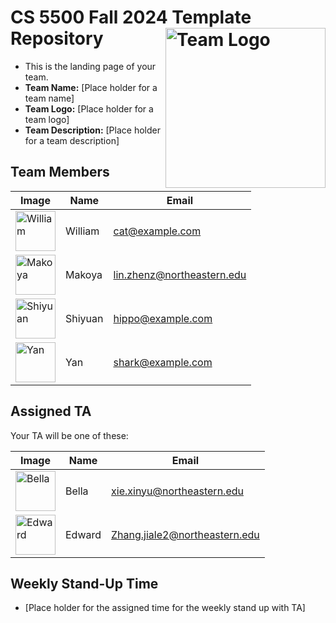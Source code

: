 # CS 5500 Fall 2024 Template Repository <img src="Resources/teamlogo.png" alt="Team Logo" height="256" width="256" align="right">


- This is the landing page of your team.
- **Team Name:** [Place holder for a team name]
- **Team Logo:** [Place holder for a team logo]
- **Team Description:** [Place holder for a team description]


## Team Members
| Image | Name | Email |
|-------|------|-------|
| <img src="Resources/cat.png" alt="William" height="64" width="64"> | William | cat@example.com |
| <img src="Resources/dog.png" alt="Makoya" height="64" width="64"> | Makoya | lin.zhenz@northeastern.edu |
| <img src="Resources/hippo.png" alt="Shiyuan" height="64" width="64"> | Shiyuan | hippo@example.com |
| <img src="Resources/shark.png" alt="Yan" height="64" width="64"> | Yan | shark@example.com |



## Assigned TA
Your TA will be one of these:

| Image | Name | Email |
|-------|------|-------|
| <img src="Resources/bella.jpeg" alt="Bella" height="64" width="64"> | Bella | xie.xinyu@northeastern.edu |
| <img src="Resources/edward.jpeg" alt="Edward" height="64" width="64"> | Edward | Zhang.jiale2@northeastern.edu |


## Weekly Stand-Up Time
- [Place holder for the assigned time for the weekly stand up with TA]

